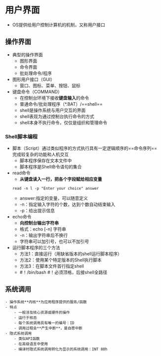 # 用户界面
- OS提供给用户控制计算机的机制，又称用户接口

## 操作界面
- 典型的操作界面
    - 图形界面
    - 命令界面
    - 批处理命令/程序
- 图形用户接口（GUI）
    - 窗口、图标、菜单、按钮、鼠标
- 键盘命令（COMMAND）
    - 在控制台环境下接收**键盘输入**的命令
    - 普通命令/批处理程序（*.BAT）/==shell==
    - shell是操作系统与用户交互的界面
    - shell表现为通过控制台执行命令的方式
    - shell本身不执行命令，仅仅是组织和管理命令
### Shell脚本编程
- 脚本（Script）通过类似程序的方式执行具有一定逻辑顺序的==命令序列==完成较复杂的功能和人机交互
    - 脚本程序保存在文本文件中
    - 脚本程序是Shell命令语句的集合
- read命令
    - **从键盘读入一行，把各个字段赋给相应变量**
    ```
    read -n l -p "Enter your choice" answer
    ```
    - answer:指定的变量，可以随意定义
    - -n：指定输入字符的个数，达到个数自动结束输入
    - -p：给出提示信息
- echo命令
    - **向控制台输出字符串**
    - 格式：echo [-n] 字符串
    - -n：输出字符串后不换行
    - 字符串可以加引号，也可以不加引号
- 运行脚本程序的三个方法
    - 方法1：直接运行（用缺省版本的shell运行脚本程序）
    - 方法2：使用某个特定版本的Shell执行脚本
    - 方法3：在脚本文件首行指定shell
    - #！/bin/bash #！必须顶格，后接shell全路径
## 系统调用
    - 操作系统**内核**为应用程序提供的服务/函数
    - 特点
        - 一般涉及核心资源或硬件的操作
        - 运行于核态
        - 每个系统调用具有唯一的编号：ID
        - 调用过程会**产生中断**，是自愿中断
    - 隐式系统调用
        - 类似API函数
        - 在高级语言中使用
        - 编译时隐式系统调用转化为显示的系统调用：INT 80h